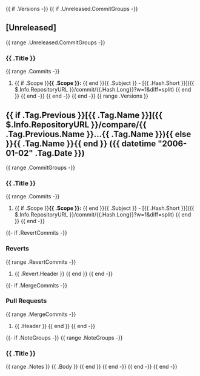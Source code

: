 {{ if .Versions -}}
{{ if .Unreleased.CommitGroups -}}
<a name="unreleased"></a>
## [Unreleased]

{{ range .Unreleased.CommitGroups -}}
### {{ .Title }}
{{ range .Commits -}}
1. {{ if .Scope }}**{{ .Scope }}:** {{ end }}{{ .Subject }} - [{{ .Hash.Short }}]({{ $.Info.RepositoryURL }}/commit/{{.Hash.Long}}?w=1&diff=split)
{{ end }}
{{ end -}}
{{ end -}}
{{ end -}}
{{ range .Versions }}<a name="{{ .Tag.Name }}"></a>
## {{ if .Tag.Previous }}[{{ .Tag.Name }}]({{ $.Info.RepositoryURL }}/compare/{{ .Tag.Previous.Name }}...{{ .Tag.Name }}){{ else }}{{ .Tag.Name }}{{ end }} ({{ datetime "2006-01-02" .Tag.Date }})

{{ range .CommitGroups -}}
### {{ .Title }}

{{ range .Commits -}}
1. {{ if .Scope }}**{{ .Scope }}:** {{ end }}{{ .Subject }} - [{{ .Hash.Short }}]({{ $.Info.RepositoryURL }}/commit/{{.Hash.Long}}?w=1&diff=split)
{{ end }}
{{ end -}}

{{- if .RevertCommits -}}
### Reverts

{{ range .RevertCommits -}}
1. {{ .Revert.Header }}
{{ end }}
{{ end -}}

{{- if .MergeCommits -}}
### Pull Requests

{{ range .MergeCommits -}}
1. {{ .Header }}
{{ end }}
{{ end -}}

{{- if .NoteGroups -}}
{{ range .NoteGroups -}}
### {{ .Title }}

{{ range .Notes }}
{{ .Body }}
{{ end }}
{{ end -}}
{{ end -}}
{{ end -}}
